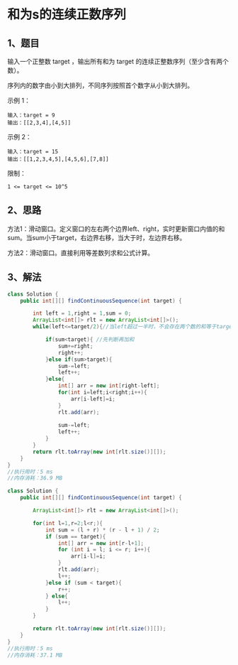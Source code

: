 # 和为s的连续正数序列

## 1、题目

输入一个正整数 target ，输出所有和为 target 的连续正整数序列（至少含有两个数）。

序列内的数字由小到大排列，不同序列按照首个数字从小到大排列。

示例 1：

	输入：target = 9
	输出：[[2,3,4],[4,5]]

示例 2：

	输入：target = 15
	输出：[[1,2,3,4,5],[4,5,6],[7,8]]

限制：

	1 <= target <= 10^5


## 2、思路

方法1：滑动窗口。定义窗口的左右两个边界left、right，实时更新窗口内值的和sum。当sum小于target，右边界右移，当大于时，左边界右移。

方法2：滑动窗口。直接利用等差数列求和公式计算。

## 3、解法

```java
class Solution {
    public int[][] findContinuousSequence(int target) {

        int left = 1,right = 1,sum = 0;
        ArrayList<int[]> rlt = new ArrayList<int[]>();
        while(left<=target/2){//当left超过一半时，不会存在两个数的和等于target

            if(sum<target){ //先判断再加和
                sum+=right;
                right++;
            }else if(sum>target){
                sum-=left;
                left++;
            }else{
                int[] arr = new int[right-left];  
                for(int i=left;i<right;i++){
                    arr[i-left]=i;
                }
                rlt.add(arr);
                
                sum-=left;
                left++; 
            }
        }
        return rlt.toArray(new int[rlt.size()][]);
    }
}
//执行用时：5 ms
//内存消耗：36.9 MB

class Solution {
    public int[][] findContinuousSequence(int target) {

        ArrayList<int[]> rlt = new ArrayList<int[]>();

        for(int l=1,r=2;l<r;){
            int sum = (l + r) * (r - l + 1) / 2;
            if (sum == target){
                int[] arr = new int[r-l+1];
                for (int i = l; i <= r; i++){
                    arr[i-l]=i;
                }
                rlt.add(arr);
                l++;
            }else if (sum < target){
                r++;
            } else{
                l++;
            }
        }

        return rlt.toArray(new int[rlt.size()][]);
    }
}
//执行用时：5 ms
//内存消耗：37.1 MB
```
